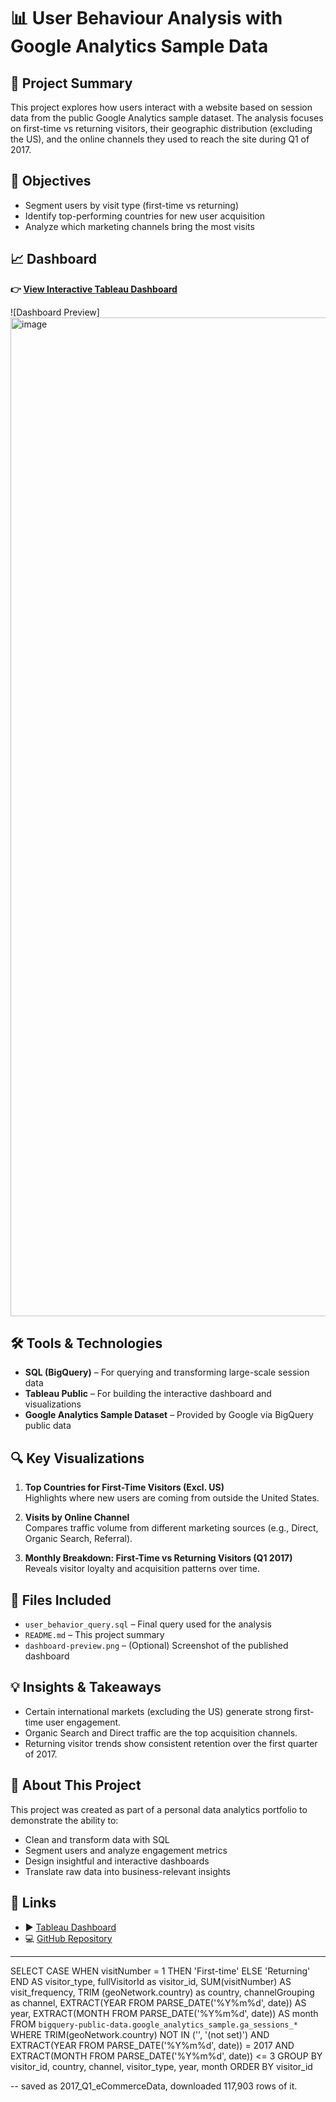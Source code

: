 # 📊 User Behaviour Analysis with Google Analytics Sample Data

## 🧠 Project Summary
This project explores how users interact with a website based on session data from the public Google Analytics sample dataset. The analysis focuses on first-time vs returning visitors, their geographic distribution (excluding the US), and the online channels they used to reach the site during Q1 of 2017.

## 🎯 Objectives
- Segment users by visit type (first-time vs returning)
- Identify top-performing countries for new user acquisition
- Analyze which marketing channels bring the most visits

## 📈 Dashboard
**👉 [View Interactive Tableau Dashboard]((https://public.tableau.com/views/First-timeUserTrendAnalysis2017-Q1excl_US/First-timeUserTrendAnalysis2017-Q1excl_US?:language=en-US&:sid=&:redirect=auth&:display_count=n&:origin=viz_share_link))**  

![Dashboard Preview]
<img width="1998" height="1598" alt="image" src="https://github.com/user-attachments/assets/0c9cd845-3c51-4456-b19d-2416b5df4adb" />


## 🛠️ Tools & Technologies
- **SQL (BigQuery)** – For querying and transforming large-scale session data  
- **Tableau Public** – For building the interactive dashboard and visualizations  
- **Google Analytics Sample Dataset** – Provided by Google via BigQuery public data

## 🔍 Key Visualizations
1. **Top Countries for First-Time Visitors (Excl. US)**  
   Highlights where new users are coming from outside the United States.

2. **Visits by Online Channel**  
   Compares traffic volume from different marketing sources (e.g., Direct, Organic Search, Referral).

3. **Monthly Breakdown: First-Time vs Returning Visitors (Q1 2017)**  
   Reveals visitor loyalty and acquisition patterns over time.

## 📂 Files Included
- `user_behavior_query.sql` – Final query used for the analysis
- `README.md` – This project summary
- `dashboard-preview.png` – (Optional) Screenshot of the published dashboard

## 💡 Insights & Takeaways
- Certain international markets (excluding the US) generate strong first-time user engagement.
- Organic Search and Direct traffic are the top acquisition channels.
- Returning visitor trends show consistent retention over the first quarter of 2017.

## 📌 About This Project
This project was created as part of a personal data analytics portfolio to demonstrate the ability to:
- Clean and transform data with SQL
- Segment users and analyze engagement metrics
- Design insightful and interactive dashboards
- Translate raw data into business-relevant insights

## 🔗 Links
- ▶️ [Tableau Dashboard](https://public.tableau.com/views/First-timeUserTrendAnalysis2017-Q1excl_US/First-timeUserTrendAnalysis2017-Q1excl_US?:language=en-US&:sid=&:redirect=auth&:display_count=n&:origin=viz_share_link)
- 💻 [GitHub Repository](https://github.com/your-username/your-repo-name)

---





SELECT 
  CASE 
    WHEN visitNumber = 1 THEN 'First-time'
    ELSE 'Returning'
  END AS visitor_type,
  fullVisitorId as visitor_id,
  SUM(visitNumber) AS visit_frequency,
  TRIM (geoNetwork.country) as country,
  channelGrouping as channel,
  EXTRACT(YEAR FROM PARSE_DATE('%Y%m%d', date)) AS year,
  EXTRACT(MONTH FROM PARSE_DATE('%Y%m%d', date)) AS month
FROM `bigquery-public-data.google_analytics_sample.ga_sessions_*` 
WHERE 
  TRIM(geoNetwork.country) NOT IN ('', '(not set)')
  AND EXTRACT(YEAR FROM PARSE_DATE('%Y%m%d', date)) = 2017
  AND EXTRACT(MONTH FROM PARSE_DATE('%Y%m%d', date)) <= 3
GROUP BY visitor_id, country, channel, visitor_type, year, month 
ORDER BY visitor_id

-- saved as 2017_Q1_eCommerceData, downloaded 117,903 rows of it. 
